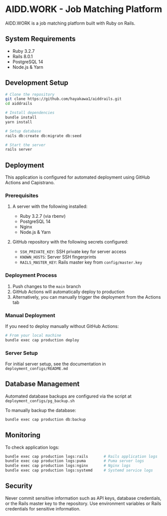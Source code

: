 # AIDD.WORK - Job Matching Platform

AIDD.WORK is a job matching platform built with Ruby on Rails.

## System Requirements

* Ruby 3.2.7
* Rails 8.0.1
* PostgreSQL 14
* Node.js & Yarn

## Development Setup

```bash
# Clone the repository
git clone https://github.com/hayakawa1/aiddrails.git
cd aiddrails

# Install dependencies
bundle install
yarn install

# Setup database
rails db:create db:migrate db:seed

# Start the server
rails server
```

## Deployment

This application is configured for automated deployment using GitHub Actions and Capistrano.

### Prerequisites

1. A server with the following installed:
   - Ruby 3.2.7 (via rbenv)
   - PostgreSQL 14
   - Nginx
   - Node.js & Yarn

2. GitHub repository with the following secrets configured:
   - `SSH_PRIVATE_KEY`: SSH private key for server access
   - `KNOWN_HOSTS`: Server SSH fingerprints
   - `RAILS_MASTER_KEY`: Rails master key from `config/master.key`

### Deployment Process

1. Push changes to the `main` branch
2. GitHub Actions will automatically deploy to production
3. Alternatively, you can manually trigger the deployment from the Actions tab

### Manual Deployment

If you need to deploy manually without GitHub Actions:

```bash
# From your local machine
bundle exec cap production deploy
```

### Server Setup

For initial server setup, see the documentation in `deployment_configs/README.md`

## Database Management

Automated database backups are configured via the script at `deployment_configs/pg_backup.sh`

To manually backup the database:

```bash
bundle exec cap production db:backup
```

## Monitoring

To check application logs:

```bash
bundle exec cap production logs:rails       # Rails application logs
bundle exec cap production logs:puma        # Puma server logs
bundle exec cap production logs:nginx       # Nginx logs
bundle exec cap production logs:systemd     # Systemd service logs
```

## Security

Never commit sensitive information such as API keys, database credentials, or the Rails master key to the repository. Use environment variables or Rails credentials for sensitive information.

